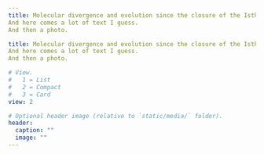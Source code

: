 ```yaml
---
title: Molecular divergence and evolution since the closure of the Isthmus of Panamá
And here comes a lot of text I guess.
And then a photo. 

title: Molecular divergence and evolution since the closure of the Isthmus of Panamá
And here comes a lot of text I guess.
And then a photo. 

# View.
#   1 = List
#   2 = Compact
#   3 = Card
view: 2

# Optional header image (relative to `static/media/` folder).
header:
  caption: ""
  image: ""
---
```

